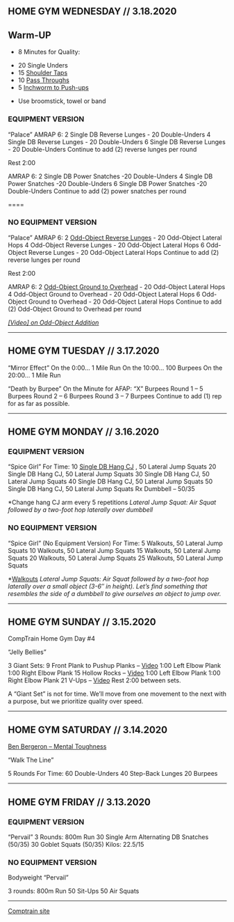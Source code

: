 ## HOME GYM WEDNESDAY // 3.18.2020 

## Warm-UP
* 8 Minutes for Quality:

- 20 Single Unders
- 15 [Shoulder Taps](http://youtu.be/F2IH6omfYec)
- 10 [Pass Throughs](https://youtu.be/iLup2Kn9INM)
- 5 [Inchworm to Push-ups](https://youtu.be/Et0WRT6Q3sA)

* Use broomstick, towel or band

### EQUIPMENT VERSION

“Palace” 
AMRAP 6:
2 Single DB Reverse Lunges - 20 Double-Unders
4 Single DB Reverse Lunges - 20 Double-Unders
6 Single DB Reverse Lunges - 20 Double-Unders
Continue to add (2) reverse lunges per round

Rest 2:00

AMRAP 6:
2 Single DB Power Snatches -20 Double-Unders
4 Single DB Power Snatches -20 Double-Unders
6 Single DB Power Snatches -20 Double-Unders
Continue to add (2) power snatches per round

====

### NO EQUIPMENT VERSION

“Palace”
AMRAP 6:
2 [Odd-Object Reverse Lunges](https://youtu.be/Lc3gBYXT2lI) - 20 Odd-Object Lateral Hops
4 Odd-Object Reverse Lunges - 20 Odd-Object Lateral Hops
6 Odd-Object Reverse Lunges - 20 Odd-Object Lateral Hops
Continue to add (2) reverse lunges per round

Rest 2:00

AMRAP 6:
2 [Odd-Object Ground to Overhead](https://youtu.be/kRsckQhX0is) - 20 Odd-Object Lateral Hops
4 Odd-Object Ground to Overhead - 20 Odd-Object Lateral Hops
6 Odd-Object Ground to Overhead - 20 Odd-Object Lateral Hops
Continue to add (2) Odd-Object Ground to Overhead per round

*[[Video] on Odd-Object Addition](https://youtu.be/babynjrLqbg)*

---

## HOME GYM TUESDAY // 3.17.2020

“Mirror Effect”
On the 0:00… 1 Mile Run
On the 10:00… 100 Burpees
On the 20:00… 1 Mile Run

“Death by Burpee”
On the Minute for AFAP: “X” Burpees
Round 1 – 5 Burpees
Round 2 – 6 Burpees
Round 3 – 7 Burpees
Continue to add (1) rep for as far as possible.

---

## HOME GYM MONDAY // 3.16.2020

### EQUIPMENT VERSION
“Spice Girl”
For Time:
10 [Single DB Hang CJ](https://youtu.be/oTisL4CE8Bo) , 50 Lateral Jump Squats
20 Single DB Hang CJ, 50 Lateral Jump Squats
30 Single DB Hang CJ, 50 Lateral Jump Squats
40 Single DB Hang CJ, 50 Lateral Jump Squats
50 Single DB Hang CJ, 50 Lateral Jump Squats
Rx Dumbbell – 50/35

*Change hang CJ arm every 5 repetitions
*Lateral Jump Squat: Air Squat followed by a two-foot hop laterally over dumbbell*

### NO EQUIPMENT VERSION
“Spice Girl” (No Equipment Version)
For Time:
5 Walkouts, 50 Lateral Jump Squats
10 Walkouts, 50 Lateral Jump Squats
15 Walkouts, 50 Lateral Jump Squats
20 Walkouts, 50 Lateral Jump Squats
25 Walkouts, 50 Lateral Jump Squats

*[Walkouts](https://youtu.be/3ABHyrPDgsU)
*Lateral Jump Squats: Air Squat followed by a two-foot hop laterally over a small object (3-6″ in height). Let’s find something that resembles the side of a dumbbell to give ourselves an object to jump over.*

---

## HOME GYM SUNDAY // 3.15.2020

CompTrain Home Gym Day #4

“Jelly Bellies”

3 Giant Sets:
9 Front Plank to Pushup Planks – [Video](https://youtu.be/P7E2_-yUMOI)
1:00 Left Elbow Plank
1:00 Right Elbow Plank
15 Hollow Rocks – [Video](http://youtu.be/gQ2Pcv0GHtU)
1:00 Left Elbow Plank
1:00 Right Elbow Plank
21 V-Ups – [Video](https://youtu.be/x2aHxUQrljI)
Rest 2:00 between sets.

A “Giant Set” is not for time. We’ll move from one movement to the next with a purpose, but we prioritize quality over speed.

---

## HOME GYM SATURDAY // 3.14.2020

[Ben Bergeron – Mental Toughness](https://youtu.be/CfnhoCh9FQA)

“Walk The Line”

5 Rounds For Time:
60 Double-Unders
40 Step-Back Lunges
20 Burpees


---

## HOME GYM FRIDAY // 3.13.2020

### EQUIPMENT VERSION

“Pervail”
3 Rounds:
800m Run
30 Single Arm Alternating DB Snatches (50/35)
30 Goblet Squats (50/35)
Kilos: 22.5/15

### NO EQUIPMENT VERSION

Bodyweight “Pervail”

3 rounds:
800m Run
50 Sit-Ups
50 Air Squats

---

[Comptrain site](https://comptrain.co/home-gym/)